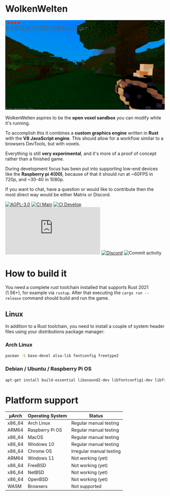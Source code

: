 # WolkenWelten
![Have a screenshot](https://github.com/wolkenwelten/wolkenwelten-screenshots/raw/main/2022_11_20.jpg)

WolkenWelten aspires to be the **open voxel sandbox** you can modify while it's running.

To accomplish this it combines a **custom graphics engine** written in **Rust** with the **V8 JavaScript engine**.
This should allow for a workflow similar to a browsers DevTools, but with voxels.

Everything is still **very experimental**, and it's more of a proof of concept rather than a finished game.

During development focus has been put into supporting low-end devices like the **Raspberry pi 4(00)**, because of that it should run at ~60FPS in 720p, and ~30-40 in 1080p.

If you want to chat, have a question or would like to contribute then the most direct way would be either Matrix or Discord.

[![AGPL-3.0](https://img.shields.io/github/license/wolkenwelten/wolkenwelten?style=flat-square)](https://www.gnu.org/licenses/agpl-3.0.en.html)
[![CI Main](https://img.shields.io/github/workflow/status/wolkenwelten/wolkenwelten/WolkenWelten%20CI/main?label=CI%20Main&style=flat-square)](https://github.com/wolkenwelten/wolkenwelten/actions/workflows/ci.yml)
[![CI Develop](https://img.shields.io/github/workflow/status/wolkenwelten/wolkenwelten/WolkenWelten%20CI/develop?label=CI%20Develop&style=flat-square)](https://github.com/wolkenwelten/wolkenwelten/actions/workflows/ci.yml)
[![Matrix](https://img.shields.io/matrix/wolkenwelten:matrix.org?label=Matrix&style=flat-square)](https://matrix.to/#/#wolkenwelten:matrix.org)
[![Discord](https://img.shields.io/discord/750878611795607653?label=Discord&style=flat-square)](https://discord.gg/7rhnYH2)
![Commit activity](https://img.shields.io/github/commit-activity/w/wolkenwelten/wolkenwelten?style=flat-square)

# How to build it
You need a complete rust toolchain installed that supports Rust 2021 (1.56+), for example via `rustup`.
After that executing the `cargo run --release` command should build and run the game.

## Linux
In addition to a Rust toolchain, you need to install a couple of system header files using your distributions package manager:

### Arch Linux
```sh
pacman -S base-devel alsa-lib fontconfig freetype2
```

### Debian / Ubuntu / Raspberry Pi OS
```sh
apt-get install build-essential libasound2-dev libfontconfig1-dev libfreetype6-dev
```

# Platform support

| μArch  | Operating System | Status                         |
|--------|------------------|--------------------------------|
| x86_64 | Arch Linux       | Regular manual testing         |
| ARM64  | Raspberry Pi OS  | Regular manual testing         |
| x86_64 | MacOS            | Regular manual testing         |
| x86_64 | Windows 10       | Regular manual testing         |
| x86_64 | Chrome OS        | Irregular manual testing       |
| ARM64  | Windows 11       | Not working (yet)              |
| x86_64 | FreeBSD          | Not working (yet)              |
| x86_64 | NetBSD           | Not working (yet)              |
| x86_64 | OpenBSD          | Not working (yet)              |
| WASM   | Browsers         | Not supported                  |
